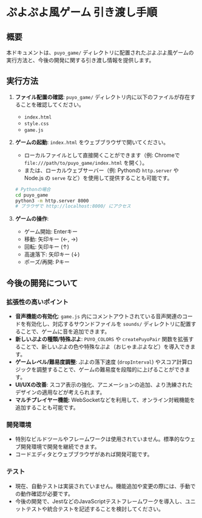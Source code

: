# ぷよぷよ風ゲーム 引き渡し手順

## 概要
本ドキュメントは、`puyo_game/` ディレクトリに配置されたぷよぷよ風ゲームの実行方法と、今後の開発に関する引き渡し情報を提供します。

## 実行方法

1.  **ファイル配置の確認**:
    `puyo_game/` ディレクトリ内に以下のファイルが存在することを確認してください。
    - `index.html`
    - `style.css`
    - `game.js`

2.  **ゲームの起動**:
    `index.html` をウェブブラウザで開いてください。
    - ローカルファイルとして直接開くことができます（例: Chromeで `file:///path/to/puyo_game/index.html` を開く）。
    - または、ローカルウェブサーバー（例: Pythonの `http.server` や Node.js の `serve` など）を使用して提供することも可能です。

    ```bash
    # Pythonの場合
    cd puyo_game
    python3 -m http.server 8000
    # ブラウザで http://localhost:8000/ にアクセス
    ```

3.  **ゲームの操作**:
    - ゲーム開始: Enterキー
    - 移動: 矢印キー (←, →)
    - 回転: 矢印キー (↑)
    - 高速落下: 矢印キー (↓)
    - ポーズ/再開: Pキー

## 今後の開発について

### 拡張性の高いポイント
- **音声機能の有効化**: `game.js` 内にコメントアウトされている音声関連のコードを有効化し、対応するサウンドファイルを `sounds/` ディレクトリに配置することで、ゲームに音を追加できます。
- **新しいぷよの種類/特殊ぷよ**: `PUYO_COLORS` や `createPuyoPair` 関数を拡張することで、新しいぷよの色や特殊なぷよ（おじゃまぷよなど）を導入できます。
- **ゲームレベル/難易度調整**: ぷよの落下速度 (`dropInterval`) やスコア計算ロジックを調整することで、ゲームの難易度を段階的に上げることができます。
- **UI/UXの改善**: スコア表示の強化、アニメーションの追加、より洗練されたデザインの適用などが考えられます。
- **マルチプレイヤー機能**: WebSocketなどを利用して、オンライン対戦機能を追加することも可能です。

### 開発環境
- 特別なビルドツールやフレームワークは使用されていません。標準的なウェブ開発環境で開発を継続できます。
- コードエディタとウェブブラウザがあれば開発可能です。

### テスト
- 現在、自動テストは実装されていません。機能追加や変更の際には、手動での動作確認が必要です。
- 今後の開発で、JestなどのJavaScriptテストフレームワークを導入し、ユニットテストや統合テストを記述することを検討してください。
